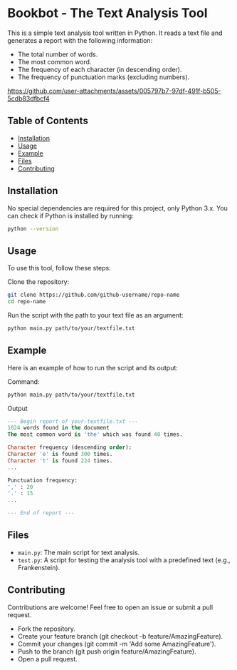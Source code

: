 # Bookbot - The Text Analysis Tool

This is a simple text analysis tool written in Python. It reads a text file and generates a report with the following information:
- The total number of words.
- The most common word.
- The frequency of each character (in descending order).
- The frequency of punctuation marks (excluding numbers).

https://github.com/user-attachments/assets/005797b7-97df-491f-b505-5cdb83dfbcf4


## Table of Contents

- [Installation](#installation)
- [Usage](#usage)
- [Example](#example)
- [Files](#files)
- [Contributing](#contributing)

## Installation

No special dependencies are required for this project, only Python 3.x. You can check if Python is installed by running:

```bash
python --version
```
## Usage

To use this tool, follow these steps:

Clone the repository:

```bash
git clone https://github.com/github-username/repo-name
cd repo-name
```
Run the script with the path to your text file as an argument:

```bash
python main.py path/to/your/textfile.txt
```
## Example

Here is an example of how to run the script and its output:

Command:

```bash
python main.py path/to/your/textfile.txt
```

Output
```sql
--- Begin report of your-textfile.txt ---
1024 words found in the document
The most common word is 'the' which was found 40 times.

Character frequency (descending order):
Character 'e' is found 300 times.
Character 't' is found 224 times.
...

Punctuation frequency:
',' : 20
'.' : 15
...

--- End of report ---
```

## Files

- `main.py`: The main script for text analysis.
- `test.py`: A script for testing the analysis tool with a predefined text (e.g., Frankenstein).

## Contributing

Contributions are welcome! Feel free to open an issue or submit a pull request.

- Fork the repository.
- Create your feature branch (git checkout -b feature/AmazingFeature).
- Commit your changes (git commit -m 'Add some AmazingFeature').
- Push to the branch (git push origin feature/AmazingFeature).
- Open a pull request.
